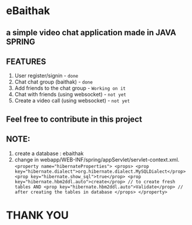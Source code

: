 # eBaithak 
## a simple video chat application made in JAVA SPRING

## FEATURES
1. User register/signin - ``done``
2. Chat chat group (baithak) - ``done``
3. Add friends to the chat group - ``Working on it``
4. Chat with friends (using websocket) - ``not yet``
5. Create a video call (using websocket) - ``not yet``

## Feel free to contribute in this project

## NOTE:
1. create a database : ebaithak
2. change in webapp/WEB-INF/spring/appServlet/servlet-context.xml.
	        ``<property name="hibernateProperties">
            <props>
                <prop key="hibernate.dialect">org.hibernate.dialect.MySQLDialect</prop>
                <prop key="hibernate.show_sql">true</prop>
                <prop key="hibernate.hbm2ddl.auto">create</prop> // to create fresh tables
                AND
                <prop key="hibernate.hbm2ddl.auto">Validate</prop> // after creating the tables in database
            </props>
        </property>``

 # THANK YOU